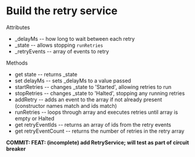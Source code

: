 # Build the retry service

Attributes

-  \_delayMs -- how long to wait between each retry
-  \_state -- allows stopping `runRetries`
-  \_retryEvents -- array of events to retry

Methods

-  get state -- returns \_state
-  set delayMs -- sets \_delayMs to a value passed
-  startRetries -- changes \_state to 'Started', allowing retries to run
-  stopRetries -- changes \_state to 'Halted', stopping any running retries
-  addRetry -- adds an event to the array if not already present (constructor names match and ids match)
-  runRetries -- loops through array and executes retries until array is empty or Halted
-  get retryEventIds -- returns an array of ids from the retry events
-  get retryEventCount -- returns the number of retries in the retry array

**COMMIT: FEAT: (incomplete) add RetryService; will test as part of circuit breaker**
